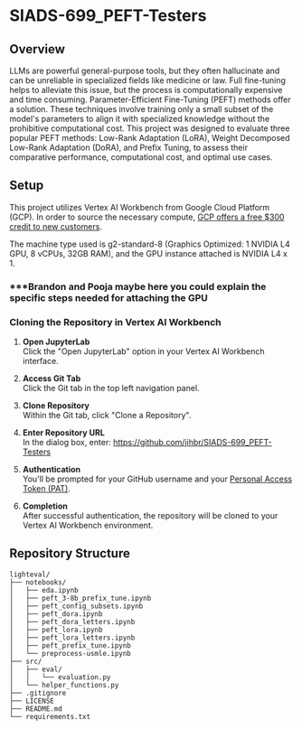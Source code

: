 # SIADS-699_PEFT-Testers

## Overview
LLMs are powerful general-purpose tools, but they often hallucinate and can be unreliable in specialized fields like medicine or law. Full fine-tuning helps to alleviate this issue, but the process is computationally expensive and time consuming. Parameter-Efficient Fine-Tuning (PEFT) methods offer a solution. These techniques involve training only a small subset of the model's parameters to align it with specialized knowledge without the prohibitive computational cost. This project was designed to evaluate three popular PEFT methods: Low-Rank Adaptation (LoRA), Weight Decomposed Low-Rank Adaptation (DoRA), and Prefix Tuning, to assess their comparative performance, computational cost, and optimal use cases.

## Setup
This project utilizes Vertex AI Workbench from Google Cloud Platform (GCP). In order to source the necessary compute, [GCP offers a free $300 credit to new customers](https://cloud.google.com/free?_gl=1*8qysm5*_ga*MTYzNzQ4MjUwMy4xNzQ4OTA2NDEz*_ga_WH2QY8WWF5*czE3NTM0Nzg3MzQkbzMyJGcxJHQxNzUzNDc4OTczJGo2MCRsMCRoMA..&hl=en).  

The machine type used is g2-standard-8 (Graphics Optimized: 1 NVIDIA L4 GPU, 8 vCPUs, 32GB RAM), and the GPU instance attached is NVIDIA L4 x 1.

### ***Brandon and Pooja maybe here you could explain the specific steps needed for attaching the GPU

### Cloning the Repository in Vertex AI Workbench

1. **Open JupyterLab**  
   Click the "Open JupyterLab" option in your Vertex AI Workbench interface.

2. **Access Git Tab**  
   Click the Git tab in the top left navigation panel.

3. **Clone Repository**  
   Within the Git tab, click "Clone a Repository".

4. **Enter Repository URL**  
   In the dialog box, enter: https://github.com/jihbr/SIADS-699_PEFT-Testers

5. **Authentication**  
You'll be prompted for your GitHub username and your [Personal Access Token (PAT)](https://docs.github.com/en/authentication/keeping-your-account-and-data-secure/managing-your-personal-access-tokens).

7. **Completion**  
After successful authentication, the repository will be cloned to your Vertex AI Workbench environment.

## Repository Structure
```
lighteval/
├── notebooks/
│   ├── eda.ipynb
│   ├── peft_3-8b_prefix_tune.ipynb
│   ├── peft_config_subsets.ipynb
│   ├── peft_dora.ipynb
│   ├── peft_dora_letters.ipynb
│   ├── peft_lora.ipynb
│   ├── peft_lora_letters.ipynb
│   ├── peft_prefix_tune.ipynb
│   └── preprocess-usmle.ipynb
├── src/
│   ├── eval/
│   │   └── evaluation.py
│   └── helper_functions.py
├── .gitignore
├── LICENSE
├── README.md
└── requirements.txt
```
